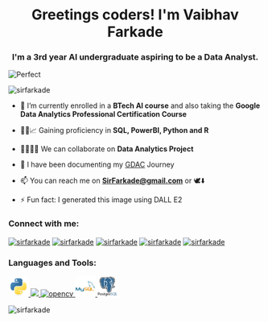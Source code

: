 <h1 align="center">Greetings coders! I'm Vaibhav Farkade</h1>
<h3 align="center">I'm a 3rd year AI undergraduate aspiring to be a Data Analyst.</h3>

![Perfect](https://user-images.githubusercontent.com/99314492/213683045-d8451326-5b07-426f-8bb0-ec3e259e5f6e.png)

<p align="left"> <img src="https://komarev.com/ghpvc/?username=sirfarkade&label=Profile%20views&color=0e75b6&style=flat" alt="sirfarkade" /> </p>

- 🔭 I’m currently enrolled in a **BTech AI course** and also taking the **Google Data Analytics Professional Certification Course**

- 🏋️‍♂️📈 Gaining proficiency in **SQL, PowerBI, Python and R**

- 👩‍💻👨‍💻 We can collaborate on **Data Analytics Project**

- 📜 I have been documenting my [GDAC](https://github.com/SirFarkade/GoogleDA) Journey 

- 📫 You can reach me on **SirFarkade@gmail.com** or 🕊️⬇️

- ⚡ Fun fact: I generated this image using DALL E2

<h3 align="left">Connect with me:</h3>
<p align="left">
<a href="https://twitter.com/sirfarkade" target="blank"><img align="center" src="https://raw.githubusercontent.com/rahuldkjain/github-profile-readme-generator/master/src/images/icons/Social/twitter.svg" alt="sirfarkade" height="30" width="40" /></a>
<a href="https://linkedin.com/in/sirfarkade" target="blank"><img align="center" src="https://raw.githubusercontent.com/rahuldkjain/github-profile-readme-generator/master/src/images/icons/Social/linked-in-alt.svg" alt="sirfarkade" height="30" width="40" /></a>
<a href="https://www.codechef.com/users/sirfarkade" target="blank"><img align="center" src="https://cdn.jsdelivr.net/npm/simple-icons@3.1.0/icons/codechef.svg" alt="sirfarkade" height="30" width="40" /></a>
<a href="https://www.hackerrank.com/sirfarkade" target="blank"><img align="center" src="https://raw.githubusercontent.com/rahuldkjain/github-profile-readme-generator/master/src/images/icons/Social/hackerrank.svg" alt="sirfarkade" height="30" width="40" /></a>
<a href="https://kaggle.com/sirfarkade" target="blank"><img align="center" src="https://raw.githubusercontent.com/rahuldkjain/github-profile-readme-generator/master/src/images/icons/Social/kaggle.svg" alt="sirfarkade" height="30" width="40" /></a>
</p>

<h3 align="left">Languages and Tools:</h3>
<p align="left"> 
<a href="https://www.python.org" target="_blank" rel="noreferrer"> <img src="https://raw.githubusercontent.com/devicons/devicon/master/icons/python/python-original.svg" alt="python" width="40" height="40"/> </a> 
<a href="https://pandas.pydata.org/" target="_blank" rel="noreferrer"> <img src="https://raw.githubusercontent.com/devicons/devicon/2addr1vyh3ysu2rl4q2llq80sptvk3hftr8xen8dc73kdc3ezlqngpqtaye
<a href="https://opencv.org/" target="_blank" rel="noreferrer"> <img src="https://www.vectorlogo.zone/logos/opencv/opencv-icon.svg" alt="opencv" width="40" height="40"/> </a> 
<a href="https://www.mysql.com/" target="_blank" rel="noreferrer"> <img src="https://raw.githubusercontent.com/devicons/devicon/master/icons/mysql/mysql-original-wordmark.svg" alt="mysql" width="40" height="40"/> </a> 
<a href="https://www.postgresql.org" target="_blank" rel="noreferrer"> <img src="https://raw.githubusercontent.com/devicons/devicon/master/icons/postgresql/postgresql-original-wordmark.svg" alt="postgresql" width="40" height="40"/> </a>  
</p>

<p><img align="center" src="https://github-readme-streak-stats.herokuapp.com/?user=sirfarkade&" alt="sirfarkade" /></p>

